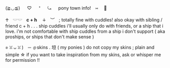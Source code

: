 (≧◡≦) 　 ♡ 　 ⁺ 　 ⤿ 　 pony town info!　⑅　 🍥

♰ㅤ𓎟𓎟ㅤ**c + h**ㅤ ∔ㅤ︶ㅤ; totally fine with cuddles! also okay with sibling / friend c + h 
. . . ship cuddles i'll usually only do with friends, or a ship that i love. i'm not comfortable with ship cuddles from a ship i don't support ( aka proships, or ships that don't make sense )

𐇵 ꈍ ᴗ ꈍ  )⠀  ─ ﹫skins .  坦 ( my ponies )
do not copy my skins ; plain and simple ☆ if you want to take inspiration from my skins, ask or whisper me for permission !!
